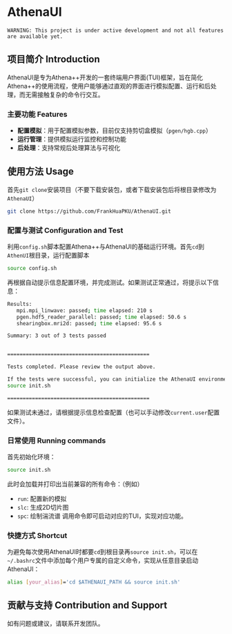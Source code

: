 # AthenaUI

```
WARNING: This project is under active development and not all features are available yet.
```

## 项目简介 Introduction

AthenaUI是专为Athena++开发的一套终端用户界面(TUI)框架，旨在简化Athena++的使用流程，使用户能够通过直观的界面进行模拟配置、运行和后处理，而无需接触复杂的命令行交互。

### 主要功能 Features

- **配置模拟**：用于配置模拟参数，目前仅支持剪切盒模拟（`pgen/hgb.cpp`）
- **运行管理**：提供模拟运行监控和控制功能
- **后处理**：支持常规后处理算法与可视化



## 使用方法 Usage

首先`git clone`安装项目（不要下载安装包，或者下载安装包后将根目录修改为`AthenaUI`）

```bash
git clone https://github.com/FrankHuaPKU/AthenaUI.git
```

### 配置与测试 Configuration and Test

利用`config.sh`脚本配置Athena++与AthenaUI的基础运行环境。首先`cd`到`AthenUI`根目录，运行配置脚本
   ```bash
   source config.sh
   ```
再根据自动提示信息配置环境，并完成测试。如果测试正常通过，将提示以下信息：
   ```bash
   Results:
      mpi.mpi_linwave: passed; time elapsed: 210 s
      pgen.hdf5_reader_parallel: passed; time elapsed: 50.6 s
      shearingbox.mri2d: passed; time elapsed: 95.6 s

   Summary: 3 out of 3 tests passed


   ==============================================

   Tests completed. Please review the output above.

   If the tests were successful, you can initialize the AthenaUI environment by running:
   source init.sh

   ==============================================
   ```
如果测试未通过，请根据提示信息检查配置（也可以手动修改`current.user`配置文件）。

### 日常使用 Running commands

首先初始化环境：
   ```bash
   source init.sh
   ```
此时会加载并打印出当前兼容的所有命令：（例如）
   - `run`: 配置新的模拟
   - `slc`: 生成2D切片图
   - `spc`: 绘制湍流谱
调用命令即可启动对应的TUI，实现对应功能。

### 快捷方式 Shortcut

为避免每次使用AthenaUI时都要`cd`到根目录再`source init.sh`，可以在`~/.bashrc`文件中添加每个用户专属的自定义命令，实现从任意目录启动AthenaUI：

```bash
alias [your_alias]='cd $ATHENAUI_PATH && source init.sh'
```

## 贡献与支持 Contribution and Support

如有问题或建议，请联系开发团队。 